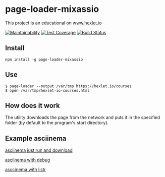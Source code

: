# page-loader-mixassio
This project is an educational on www.hexlet.io

[![Maintainability](https://api.codeclimate.com/v1/badges/26814874f348c5bba581/maintainability)](https://codeclimate.com/github/mixassio/project-lvl3-s310/maintainability)
[![Test Coverage](https://api.codeclimate.com/v1/badges/26814874f348c5bba581/test_coverage)](https://codeclimate.com/github/mixassio/project-lvl3-s310/test_coverage)
[![Build Status](https://travis-ci.org/mixassio/project-lvl3-s310.svg?branch=master)](https://travis-ci.org/mixassio/project-lvl3-s310)

## Install
```
npm install -g page-loader-mixassio
```
## Use

```
$ page-loader --output /var/tmp https://hexlet.io/courses
$ open /var/tmp/hexlet-io-courses.html
```
## How does it work
The utility downloads the page from the network and puts it in the specified folder (by default to the program's start directory).

## Example asciinema

[asciinema just run and download](https://asciinema.org/a/hykYZLMzQAoFNuwvhTK7WGboV)

[asciinema with debug](https://asciinema.org/a/qMWW611obHebGPNqkXnzjiSpW)

[asccinema with listr](https://asciinema.org/a/mPPzXgFclMcfkj5laI4YJZM4V)
